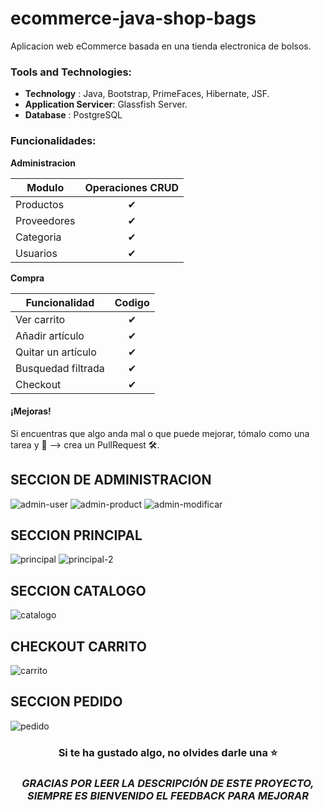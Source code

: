 # ecommerce-java-shop-bags
Aplicacion web eCommerce basada en una tienda electronica de bolsos.  

### Tools and Technologies:

* **Technology** : Java, Bootstrap, PrimeFaces, Hibernate, JSF.
* **Application Servicer**: Glassfish Server.
* **Database** : PostgreSQL

### Funcionalidades:

<b>Administracion</b>

| Modulo  | Operaciones CRUD|
|----------|:-------------:|
| Productos | &#10004;  | 
| Proveedores | &#10004; | 
| Categoria | &#10004; | 
| Usuarios | &#10004; | 


<b>Compra</b>

| Funcionalidad  |  Codigo |
|----------|:-------------:|
| Ver carrito | &#10004; | 
| Añadir artículo | &#10004; | 
| Quitar un artículo | &#10004; | 
| Busquedad filtrada | &#10004; | 
| Checkout | &#10004; | 



#### ¡Mejoras!
Si encuentras que algo anda mal o que puede mejorar, tómalo como una tarea y 💪 --> crea un PullRequest 🛠.


## SECCION DE ADMINISTRACION 
![admin-user](https://user-images.githubusercontent.com/70911022/183340379-4be396ae-0019-4585-8941-b87fb95b7955.PNG)
![admin-product](https://user-images.githubusercontent.com/70911022/183340402-8058983f-fd63-44d4-9644-61ceb0f9d167.PNG)
![admin-modificar](https://user-images.githubusercontent.com/70911022/183340412-1cad43f7-3c11-4542-99bd-0389a9985e35.PNG)

## SECCION PRINCIPAL

![principal](https://user-images.githubusercontent.com/70911022/183340538-f1cfd257-15b9-4a09-a28d-659a5293e110.PNG)
![principal-2](https://user-images.githubusercontent.com/70911022/183340548-dc6914b6-bfc5-4112-a809-79307d7154ec.PNG)

## SECCION CATALOGO
![catalogo](https://user-images.githubusercontent.com/70911022/183340738-9a984df4-4a30-475e-8789-6626f4649a4b.PNG)

## CHECKOUT CARRITO
![carrito](https://user-images.githubusercontent.com/70911022/183340774-974ee778-9a29-48c5-9f9e-7a4e45aea2d2.PNG)

## SECCION PEDIDO
![pedido](https://user-images.githubusercontent.com/70911022/183340800-438d0d55-c71f-44ca-9dd9-55e9e6f1ee02.PNG)

<h3 align="center">Si te ha gustado algo, no olvides darle una ⭐</h3>

<h3 align="center"><i>GRACIAS POR LEER LA DESCRIPCIÓN DE ESTE PROYECTO, SIEMPRE ES BIENVENIDO EL FEEDBACK PARA MEJORAR</i></h3>

